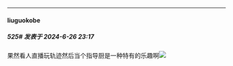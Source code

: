 ﻿
*****

####  liuguokobe  
##### 525#       发表于 2024-6-26 23:17

果然看人直播玩轨迹然后当个指导厨是一种特有的乐趣啊<img src="https://static.saraba1st.com/image/smiley/face2017/018.png" referrerpolicy="no-referrer">

